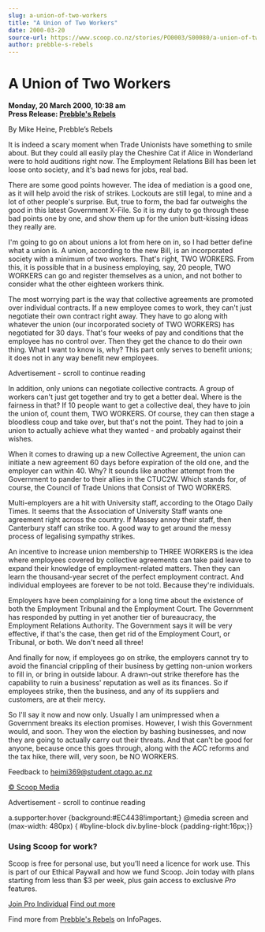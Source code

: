 ```yaml
---
slug: a-union-of-two-workers
title: "A Union of Two Workers"
date: 2000-03-20
source-url: https://www.scoop.co.nz/stories/PO0003/S00080/a-union-of-two-workers.htm
author: prebble-s-rebels
---
```

A Union of Two Workers
======================

**Monday, 20 March 2000, 10:38 am**  
**Press Release: [Prebble's Rebels](https://info.scoop.co.nz/Prebble's_Rebels)**

By Mike Heine, Prebble’s Rebels

It is indeed a scary moment when Trade Unionists have something to smile about. But they could all easily play the Cheshire Cat if Alice in Wonderland were to hold auditions right now. The Employment Relations Bill has been let loose onto society, and it's bad news for jobs, real bad.

There are some good points however. The idea of mediation is a good one, as it will help avoid the risk of strikes. Lockouts are still legal, to mine and a lot of other people's surprise. But, true to form, the bad far outweighs the good in this latest Government X-File. So it is my duty to go through these bad points one by one, and show them up for the union butt-kissing ideas they really are.

I'm going to go on about unions a lot from here on in, so I had better define what a union is. A union, according to the new Bill, is an incorporated society with a minimum of two workers. That's right, TWO WORKERS. From this, it is possible that in a business employing, say, 20 people, TWO WORKERS can go and register themselves as a union, and not bother to consider what the other eighteen workers think.

The most worrying part is the way that collective agreements are promoted over individual contracts. If a new employee comes to work, they can't just negotiate their own contract right away. They have to go along with whatever the union (our incorporated society of TWO WORKERS) has negotiated for 30 days. That's four weeks of pay and conditions that the employee has no control over. Then they get the chance to do their own thing. What I want to know is, why? This part only serves to benefit unions; it does not in any way benefit new employees.

Advertisement - scroll to continue reading





In addition, only unions can negotiate collective contracts. A group of workers can't just get together and try to get a better deal. Where is the fairness in that? If 10 people want to get a collective deal, they have to join the union of, count them, TWO WORKERS. Of course, they can then stage a bloodless coup and take over, but that's not the point. They had to join a union to actually achieve what they wanted - and probably against their wishes.

When it comes to drawing up a new Collective Agreement, the union can initiate a new agreement 60 days before expiration of the old one, and the employer can within 40. Why? It sounds like another attempt from the Government to pander to their allies in the CTUC2W. Which stands for, of course, the Council of Trade Unions that Consist of TWO WORKERS.

Multi-employers are a hit with University staff, according to the Otago Daily Times. It seems that the Association of University Staff wants one agreement right across the country. If Massey annoy their staff, then Canterbury staff can strike too. A good way to get around the messy process of legalising sympathy strikes.

An incentive to increase union membership to THREE WORKERS is the idea where employees covered by collective agreements can take paid leave to expand their knowledge of employment-related matters. Then they can learn the thousand-year secret of the perfect employment contract. And individual employees are forever to be not told. Because they're individuals.

Employers have been complaining for a long time about the existence of both the Employment Tribunal and the Employment Court. The Government has responded by putting in yet another tier of bureaucracy, the Employment Relations Authority. The Government says it will be very effective, if that's the case, then get rid of the Employment Court, or Tribunal, or both. We don't need all three!

And finally for now, if employees go on strike, the employers cannot try to avoid the financial crippling of their business by getting non-union workers to fill in, or bring in outside labour. A drawn-out strike therefore has the capability to ruin a business' reputation as well as its finances. So if employees strike, then the business, and any of its suppliers and customers, are at their mercy.

So I'll say it now and now only. Usually I am unimpressed when a Government breaks its election promises. However, I wish this Government would, and soon. They won the election by bashing businesses, and now they are going to actually carry out their threats. And that can't be good for anyone, because once this goes through, along with the ACC reforms and the tax hike, there will, very soon, be NO WORKERS.

Feedback to heimi369@student.otago.ac.nz

[© Scoop Media](http://www.scoop.co.nz/about/terms.html)  

Advertisement - scroll to continue reading



a.supporter:hover {background:#EC4438!important;} @media screen and (max-width: 480px) { #byline-block div.byline-block {padding-right:16px;}}

### Using Scoop for work?

Scoop is free for personal use, but you’ll need a licence for work use. This is part of our Ethical Paywall and how we fund Scoop. Join today with plans starting from less than $3 per week, plus gain access to exclusive _Pro_ features.  
  
[Join Pro Individual](https://pro.scoop.co.nz/Individual/?from=ProIn24) [Find out more](https://pro.scoop.co.nz/using-scoop-for-work/?from=ProIn24)

Find more from [Prebble's Rebels](https://info.scoop.co.nz/Prebble's_Rebels) on InfoPages.
